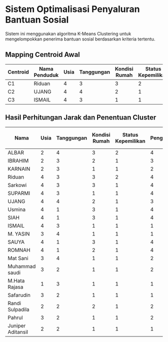 # Sistem Optimalisasi Penyaluran Bantuan Sosial

Sistem ini menggunakan algoritma K-Means Clustering untuk mengelompokkan penerima bantuan sosial berdasarkan kriteria tertentu.

## Mapping Centroid Awal
| Centroid | Nama Penduduk | Usia | Tanggungan | Kondisi Rumah | Status Kepemilikan | Penghasilan |
|----------|---------------|------|------------|---------------|-------------------|-------------|
| C1 | Riduan | 4 | 3 | 3 | 2 | 4 |
| C2 | UJANG | 4 | 4 | 2 | 1 | 3 |
| C3 | ISMAIL | 4 | 3 | 1 | 1 | 1 |

## Hasil Perhitungan Jarak dan Penentuan Cluster

| Nama | Usia | Tanggungan | Kondisi Rumah | Status Kepemilikan | Penghasilan | Jarak ke C1 | Jarak ke C2 | Jarak ke C3 | Jarak Terdekat | Cluster |
|------|------|------------|---------------|-------------------|-------------|-------------|-------------|-------------|----------------|---------|
| ALBAR | 2 | 4 | 3 | 2 | 4 | 2.83 | 3.16 | 4.24 | 2.83 | C1 |
| IBRAHIM | 2 | 3 | 2 | 1 | 3 | 3.16 | 2.83 | 3.16 | 2.83 | C2 |
| KARNAIN | 2 | 3 | 1 | 1 | 2 | 3.74 | 3.16 | 2.83 | 2.83 | C3 |
| Riduan | 4 | 3 | 3 | 2 | 4 | 0.00 | 2.24 | 3.74 | 0.00 | C1 |
| Sarkowi | 4 | 3 | 3 | 1 | 4 | 1.00 | 2.45 | 3.74 | 1.00 | C1 |
| SUPARMI | 4 | 3 | 1 | 1 | 4 | 2.24 | 2.45 | 3.00 | 2.24 | C1 |
| UJANG | 4 | 4 | 2 | 1 | 3 | 2.24 | 0.00 | 2.45 | 0.00 | C2 |
| Usmina | 4 | 1 | 3 | 1 | 4 | 2.00 | 3.00 | 3.74 | 2.00 | C1 |
| SIAH | 4 | 1 | 3 | 1 | 4 | 2.00 | 3.00 | 3.74 | 2.00 | C1 |
| ISMAIL | 4 | 3 | 1 | 1 | 1 | 3.74 | 2.45 | 0.00 | 0.00 | C3 |
| M. YASIN | 3 | 4 | 1 | 1 | 1 | 3.32 | 2.24 | 1.41 | 1.41 | C3 |
| SAUYA | 4 | 1 | 3 | 1 | 4 | 2.00 | 3.00 | 3.74 | 2.00 | C1 |
| ROMNAH | 4 | 1 | 2 | 1 | 4 | 2.24 | 3.16 | 3.32 | 2.24 | C1 |
| Mat Sani | 3 | 4 | 1 | 1 | 2 | 3.32 | 2.24 | 1.73 | 1.73 | C3 |
| Muhammad saudi | 3 | 2 | 1 | 1 | 2 | 3.16 | 2.45 | 1.41 | 1.41 | C3 |
| M.Hata Rajasa | 1 | 3 | 1 | 1 | 1 | 4.24 | 3.74 | 3.00 | 3.00 | C3 |
| Safarudin | 3 | 2 | 1 | 1 | 1 | 3.32 | 2.83 | 1.73 | 1.73 | C3 |
| Randi Sulpadila | 2 | 2 | 2 | 1 | 2 | 3.46 | 2.83 | 2.24 | 2.24 | C3 |
| Pahrul | 3 | 2 | 1 | 1 | 2 | 3.16 | 2.45 | 1.41 | 1.41 | C3 |
| Juniper Aditansil | 2 | 2 | 1 | 1 | 1 | 3.74 | 3.16 | 2.24 | 2.24 | C3 |

